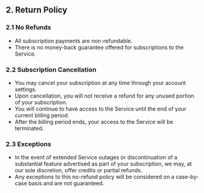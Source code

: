 ## 2. Return Policy

### 2.1 No Refunds

- All subscription payments are non-refundable.
- There is no money-back guarantee offered for subscriptions to the Service.

### 2.2 Subscription Cancellation

- You may cancel your subscription at any time through your account settings.
- Upon cancellation, you will not receive a refund for any unused portion of your subscription.
- You will continue to have access to the Service until the end of your current billing period.
- After the billing period ends, your access to the Service will be terminated.

### 2.3 Exceptions

- In the event of extended Service outages or discontinuation of a substantial feature advertised as part of your subscription, we may, at our sole discretion, offer credits or partial refunds.
- Any exceptions to this no-refund policy will be considered on a case-by-case basis and are not guaranteed.

